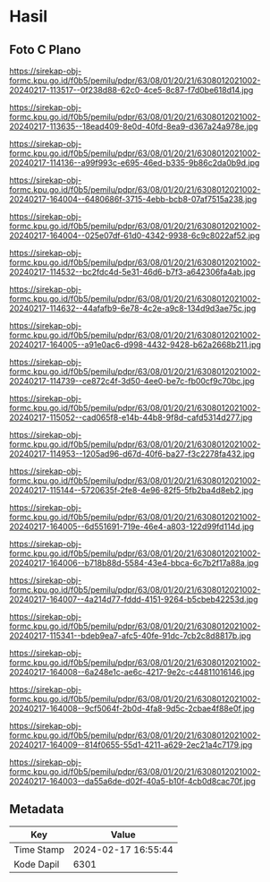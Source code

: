 # Hasil

## Foto C Plano

https://sirekap-obj-formc.kpu.go.id/f0b5/pemilu/pdpr/63/08/01/20/21/6308012021002-20240217-113517--0f238d88-62c0-4ce5-8c87-f7d0be618d14.jpg

https://sirekap-obj-formc.kpu.go.id/f0b5/pemilu/pdpr/63/08/01/20/21/6308012021002-20240217-113635--18ead409-8e0d-40fd-8ea9-d367a24a978e.jpg

https://sirekap-obj-formc.kpu.go.id/f0b5/pemilu/pdpr/63/08/01/20/21/6308012021002-20240217-114136--a99f993c-e695-46ed-b335-9b86c2da0b9d.jpg

https://sirekap-obj-formc.kpu.go.id/f0b5/pemilu/pdpr/63/08/01/20/21/6308012021002-20240217-164004--6480686f-3715-4ebb-bcb8-07af7515a238.jpg

https://sirekap-obj-formc.kpu.go.id/f0b5/pemilu/pdpr/63/08/01/20/21/6308012021002-20240217-164004--025e07df-61d0-4342-9938-6c9c8022af52.jpg

https://sirekap-obj-formc.kpu.go.id/f0b5/pemilu/pdpr/63/08/01/20/21/6308012021002-20240217-114532--bc2fdc4d-5e31-46d6-b7f3-a642306fa4ab.jpg

https://sirekap-obj-formc.kpu.go.id/f0b5/pemilu/pdpr/63/08/01/20/21/6308012021002-20240217-114632--44afafb9-6e78-4c2e-a9c8-134d9d3ae75c.jpg

https://sirekap-obj-formc.kpu.go.id/f0b5/pemilu/pdpr/63/08/01/20/21/6308012021002-20240217-164005--a91e0ac6-d998-4432-9428-b62a2668b211.jpg

https://sirekap-obj-formc.kpu.go.id/f0b5/pemilu/pdpr/63/08/01/20/21/6308012021002-20240217-114739--ce872c4f-3d50-4ee0-be7c-fb00cf9c70bc.jpg

https://sirekap-obj-formc.kpu.go.id/f0b5/pemilu/pdpr/63/08/01/20/21/6308012021002-20240217-115052--cad065f8-e14b-44b8-9f8d-cafd5314d277.jpg

https://sirekap-obj-formc.kpu.go.id/f0b5/pemilu/pdpr/63/08/01/20/21/6308012021002-20240217-114953--1205ad96-d67d-40f6-ba27-f3c2278fa432.jpg

https://sirekap-obj-formc.kpu.go.id/f0b5/pemilu/pdpr/63/08/01/20/21/6308012021002-20240217-115144--5720635f-2fe8-4e96-82f5-5fb2ba4d8eb2.jpg

https://sirekap-obj-formc.kpu.go.id/f0b5/pemilu/pdpr/63/08/01/20/21/6308012021002-20240217-164005--6d551691-719e-46e4-a803-122d99fd114d.jpg

https://sirekap-obj-formc.kpu.go.id/f0b5/pemilu/pdpr/63/08/01/20/21/6308012021002-20240217-164006--b718b88d-5584-43e4-bbca-6c7b2f17a88a.jpg

https://sirekap-obj-formc.kpu.go.id/f0b5/pemilu/pdpr/63/08/01/20/21/6308012021002-20240217-164007--4a214d77-fddd-4151-9264-b5cbeb42253d.jpg

https://sirekap-obj-formc.kpu.go.id/f0b5/pemilu/pdpr/63/08/01/20/21/6308012021002-20240217-115341--bdeb9ea7-afc5-40fe-91dc-7cb2c8d8817b.jpg

https://sirekap-obj-formc.kpu.go.id/f0b5/pemilu/pdpr/63/08/01/20/21/6308012021002-20240217-164008--6a248e1c-ae6c-4217-9e2c-c44811016146.jpg

https://sirekap-obj-formc.kpu.go.id/f0b5/pemilu/pdpr/63/08/01/20/21/6308012021002-20240217-164008--9cf5064f-2b0d-4fa8-9d5c-2cbae4f88e0f.jpg

https://sirekap-obj-formc.kpu.go.id/f0b5/pemilu/pdpr/63/08/01/20/21/6308012021002-20240217-164009--814f0655-55d1-4211-a629-2ec21a4c7179.jpg

https://sirekap-obj-formc.kpu.go.id/f0b5/pemilu/pdpr/63/08/01/20/21/6308012021002-20240217-164003--da55a6de-d02f-40a5-b10f-4cb0d8cac70f.jpg


## Metadata

| Key        | Value               |
| ---------- | ------------------- |
| Time Stamp | 2024-02-17 16:55:44 |
| Kode Dapil | 6301                |



